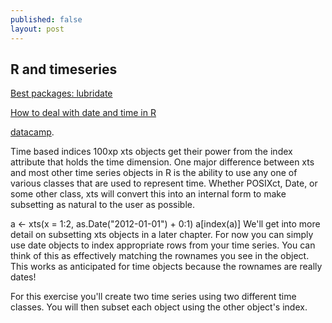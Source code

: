 ```yaml
---
published: false
layout: post
---
```

## R and timeseries




[Best packages: lubridate](https://www.rdocumentation.org/packages/lubridate/versions/1.6.0/topics/ymd_hms)

[How to deal with date and time in R](https://rstudio-pubs-static.s3.amazonaws.com/28038_1bcb9aa80ca84f27ace07d612872861a.html)

[datacamp](https://campus.datacamp.com/courses/manipulating-time-series-data-in-r-with-xts-zoo/introduction-to-extensible-time-series-using-xts-and-zoo-for-time-series?ex=7). 


Time based indices
100xp
xts objects get their power from the index attribute that holds the time dimension. One major difference between xts and most other time series objects in R is the ability to use any one of various classes that are used to represent time. Whether POSIXct, Date, or some other class, xts will convert this into an internal form to make subsetting as natural to the user as possible.

a <- xts(x = 1:2, as.Date("2012-01-01") + 0:1)
a[index(a)]
We'll get into more detail on subsetting xts objects in a later chapter. For now you can simply use date objects to index appropriate rows from your time series. You can think of this as effectively matching the rownames you see in the object. This works as anticipated for time objects because the rownames are really dates!

For this exercise you'll create two time series using two different time classes. You will then subset each object using the other object's index.
